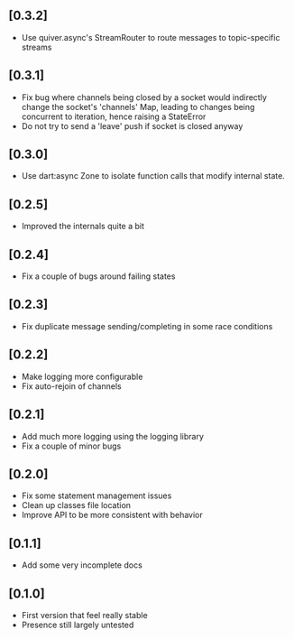 ## [0.3.2]

* Use quiver.async's StreamRouter to route messages to topic-specific streams

## [0.3.1]

* Fix bug where channels being closed by a socket would indirectly change the socket's 'channels' Map, leading to changes being concurrent to iteration, hence raising a StateError
* Do not try to send a 'leave' push if socket is closed anyway

## [0.3.0]

* Use dart:async Zone to isolate function calls that modify internal state.

## [0.2.5]

* Improved the internals quite a bit

## [0.2.4]

* Fix a couple of bugs around failing states

## [0.2.3]

* Fix duplicate message sending/completing in some race conditions

## [0.2.2]

* Make logging more configurable
* Fix auto-rejoin of channels

## [0.2.1]

* Add much more logging using the logging library
* Fix a couple of minor bugs

## [0.2.0]

* Fix some statement management issues
* Clean up classes file location
* Improve API to be more consistent with behavior

## [0.1.1]

* Add some very incomplete docs

## [0.1.0]

* First version that feel really stable
* Presence still largely untested
